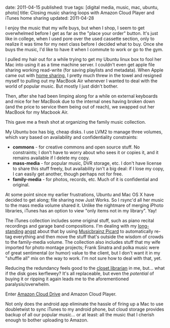 date: 2011-04-15
published: true
tags: [digital media, music, mac, ubuntu, photo]
title: Closing music sharing loops with Amazon Cloud Player and iTunes home sharing
updated: 2011-04-28


<p>I enjoy the music that my wife buys, but when I shop, I seem to get overwhelmed before I get as far as the "place your order" button. It's just like in college, when I used pore over the used cassette section, only to realize it was time for my next class before I decided what to buy. Once she buys the music, I'd like to have it when I commute to work or go to the gym.</p><p>I pulled my hair out for a while trying to get my Ubuntu linux box to fool her Mac into using it as a time machine server. I couldn't even get apple file sharing working read-write (for saving playlists and metadata). When Apple came out with <a href="http://support.apple.com/kb/ht3819">home sharing</a>, I pretty much threw in the towel and resigned myself to pulling out my MacBook Air whenever I wanted to deal with the world of popular music. But mostly I just didn't bother.</p><p>Then, after she had been limping along for a while on external keyboards and mice for her MacBook due to the internal ones having broken down (and the price to service them being out of reach), we swapped out her MacBook for my Macbook Air.</p><p>This gave me a fresh shot at organizing the family music collection.</p><p>My Ubuntu box has big, cheap disks. I use LVM2 to manage three volumes, which vary based on availability and confidentiality constraints:</p><ul><li><strong>commons</strong> - for creative commons and open source stuff. No constraints; I don't have to worry about who sees it or copies it, and it remains available if I delete my copy.</li><li><strong>mass-media</strong> - for popular music, DVR storage, etc. I don't have license to share this stuff freely, but availability isn't a big deal: if I lose my copy, I can easily get another, though perhaps not for free.</li><li><strong>family-media</strong> - for photos, records, etc. Much of it is confidential and original.</li></ul><p>At some point since my earlier frustrations, Ubuntu and Mac OS X have decided to get along; file sharing now Just Works. So I rsync'd all her music to the mass media volume shared it. Unlike the nightmare of merging iPhoto libraries, iTunes has an option to view "only items not in my library". Yay!</p><p>The iTunes collection includes some original stuff, such as piano recital recordings and garage band compositions. I'm dealing with my <a href="http://www.advogato.org/person/connolly/diary/53.html">long-standing</a> <a href="http://www.advogato.org/person/connolly/diary/67.html">angst</a> about that by using <a href="http://musicbrainz.org/doc/MusicBrainz_Picard">Musicbrainz Picard</a> to automatically re-tag everything and then move the stuff that's outside the wisdom of crowds to the family-media volume. The collection also includes stuff that my wife imported for photo montage projects; Frank Sinatra and polka music were of great sentimental (or humor) value to the client, but I don't want it in my "shuffle all" mix on the way to work. I'm not sure how to deal with that, yet.</p><div><p>Reducing the redundancy feels good to the <a href="https://web.archive.org/web/20110831140155/http://weibel-lines.typepad.com/weibelines/2011/04/a-modest-proposal.html">closet librarian</a> in me, but... what if the disk goes kerflewey? It's all replaceable, but even the <em>potential</em> of buying it or ripping it again leads me to the aforementioned paralysis/overwhelm.</p><p>Enter <a href="https://www.amazon.com/clouddrive/learnmore">Amazon Cloud Drive</a> and Amazon Cloud Player.</p><p>Not only does the android app eliminate the hassle of firing up a Mac to use doubletwist to sync iTunes to my android phone, but cloud storage provides backup of all our popular music... or at least: all the music that I cherish enough to bother uploading to Amazon.</p></div>